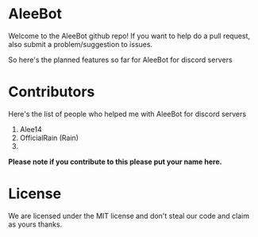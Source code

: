# AleeBot
Welcome to the AleeBot github repo!
If you want to help do a pull request, also submit a problem/suggestion to issues.

So here's the planned features so far for AleeBot for discord servers

# Contributors
Here's the list of people who helped me with AleeBot for discord servers
1. Alee14
2. OfficialRain (Rain)
3.

**Please note if you contribute to this please put your name here.**

# License

We are licensed under the MIT license and don't steal our code and claim as yours thanks.

